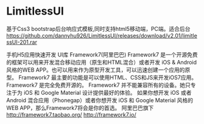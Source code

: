 # LimitlessUI 
基于Css3 bootstrap后台响应式模板,同时支持html5移动端，PC端。适合后台 https://github.com/dannyhu926/LimitlessUI/releases/download/v2.01/limitlessUI-201.rar

手机H5应用快速开发 UI库
Framework7(阿里巴巴)
Framework7 是一个开源免费的框架可以用来开发混合移动应用（原生和HTML混合）或者开发 iOS & Android 风格的WEB APP。也可以用来作为原型开发工具，可以迅速创建一个应用的原型。
Framework7 最主要的功能是可以使用HTML、CSS和JS来开发iOS7应用。Framework7 是完全免费开源的。
    Framework7 并不能兼容所有的设备。她只专注于为 iOS 和 Google Material 设计提供最好的体验。
    如果你想开发 iOS 或者 Android 混合应用（Phonegap）或者你想开发 iOS 和 Google Material 风格的WEB APP，那么Framework7将会是你的首选。
    阿里巴巴旗下
    http://framework7.taobao.org/
    http://framework7.io/


